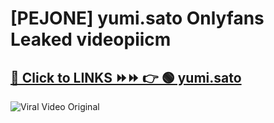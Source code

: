 
 # [PEJONE] yumi.sato Onlyfans Leaked videopiicm

## <h2><a href="https://clipsfans.com/yumi.sato&ref=git">🔗 Click to LINKS ⏩⏩ 👉 🟢 yumi.sato </a></h2>

<a href="https://clipsfans.com/yumi.sato&ref=git" rel="nofollow" data-target="animated-image.originalLink"><img src="https://i.ibb.co.com/xMMVF88/686577567.gif" alt="Viral Video Original" style="max-width: 100%; display: inline-block;" data-target="animated-image.originalImage"></a>

